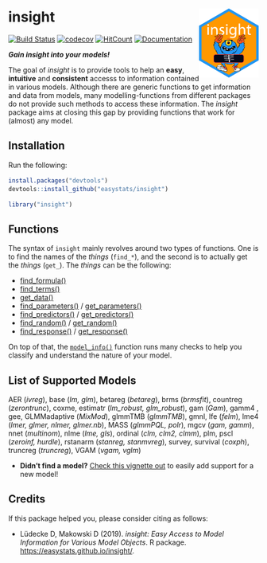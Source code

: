 
# insight <img src='man/figures/logo.png' align="right" height="139" />

[![Build
Status](https://travis-ci.org/easystats/insight.svg?branch=master)](https://travis-ci.org/easystats/insight)
[![codecov](https://codecov.io/gh/easystats/insight/branch/master/graph/badge.svg)](https://codecov.io/gh/easystats/insight)
[![HitCount](http://hits.dwyl.io/easystats/insight.svg)](http://hits.dwyl.io/easystats/insight)
[![Documentation](https://img.shields.io/badge/documentation-insight-orange.svg?colorB=E91E63)](https://easystats.github.io/insight/)

***Gain insight into your models\!***

The goal of *insight* is to provide tools to help an **easy**,
**intuitive** and **consistent** accesss to information contained in
various models. Although there are generic functions to get information
and data from models, many modelling-functions from different packages
do not provide such methods to access these information. The *insight*
package aims at closing this gap by providing functions that work for
(almost) any model.

## Installation

Run the following:

``` r
install.packages("devtools")
devtools::install_github("easystats/insight")
```

``` r
library("insight")
```

## Functions

The syntax of `insight` mainly revolves around two types of functions.
One is to find the names of the *things* (`find_*`), and the second is
to actually get the *things* (`get_`). The *things* can be the
following:

  - [find_formula()](https://easystats.github.io/insight/reference/find_formula.html)
  - [find_terms()](https://easystats.github.io/insight/reference/find_terms.html)
  - [get_data()](https://easystats.github.io/insight/reference/get_data.html)
  - [find_parameters()](https://easystats.github.io/insight/reference/find_parameters.html) / [get_parameters()](https://easystats.github.io/insight/reference/get_parameters.html)
  - [find_predictors()](https://easystats.github.io/insight/reference/find_predictors.html) / [get_predictors()](https://easystats.github.io/insight/reference/get_predictors.html)
  - [find_random()](https://easystats.github.io/insight/reference/find_random.html) / [get_random()](https://easystats.github.io/insight/reference/get_random.html)
  - [find_response()](https://easystats.github.io/insight/reference/find_response.html) /  [get_response()](https://easystats.github.io/insight/reference/get_response.html)


On top of that, the
[`model_info()`](https://easystats.github.io/insight/reference/model_info.html)
function runs many checks to help you classify and understand the nature
of your model.

## List of Supported Models

AER (*ivreg*), base (*lm, glm*), betareg (*betareg*), brms (*brmsfit*), countreg (*zerontrunc*), coxme, estimatr (*lm_robust, glm_robust*), gam (*Gam*), gamm4 , gee, GLMMadaptive (*MixMod*), glmmTMB (*glmmTMB*), gmnl, lfe (*felm*), lme4 (*lmer, glmer, nlmer, glmer.nb*), MASS (*glmmPQL, polr*), mgcv (*gam, gamm*), nnet (*multinom*), nlme (*lme, gls*), ordinal (*clm, clm2, clmm*), plm, pscl (*zeroinf, hurdle*), rstanarm (*stanreg, stanmvreg*), survey, survival (*coxph*), truncreg (*truncreg*), VGAM (*vgam, vglm*)

  - **Didn’t find a model?** [Check this vignette
    out](https://easystats.github.io/insight/articles/support_new_models.html)
    to easily add support for a new model\!

## Credits

If this package helped you, please consider citing as follows:

  - Lüdecke D, Makowski D (2019). *insight: Easy Access to Model Information for
    Various Model Objects*. R package.
    <https://easystats.github.io/insight/>.
